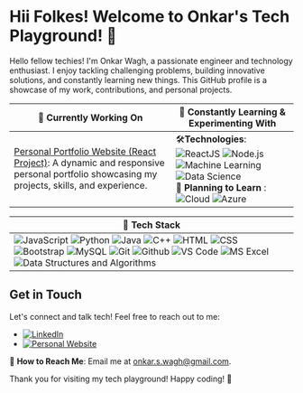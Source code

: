 # Hii Folkes! Welcome to Onkar's Tech Playground! 👋

Hello fellow techies! I'm Onkar Wagh, a passionate engineer and technology enthusiast. I enjoy tackling challenging problems, building innovative solutions, and constantly learning new things. This GitHub profile is a showcase of my work, contributions, and personal projects.

| 🔭 **Currently Working On**                       | 🌱 **Constantly Learning & Experimenting With**              |
|--------------------------------------------------|-------------------------------------------------------------|
| [Personal Portfolio Website (React Project)](https://github.com/onkarrw/portfolio): A dynamic and responsive personal portfolio showcasing my projects, skills, and experience.      | 🛠️**Technologies**: ![ReactJS](https://img.shields.io/badge/-ReactJS-61DAFB?style=flat-square&logo=react&logoColor=white) ![Node.js](https://img.shields.io/badge/-Node.js-339933?style=flat-square&logo=node.js&logoColor=white) ![Machine Learning](https://img.shields.io/badge/-Machine%20Learning-FF6F00?style=flat-square) ![Data Science](https://img.shields.io/badge/-Data%20Science-013243?style=flat-square)<br>🚀 **Planning to Learn**  : ![Cloud](https://img.shields.io/badge/-Cloud-4285F4?style=flat-square&logo=google%20cloud&logoColor=white) ![Azure](https://img.shields.io/badge/-Azure-0089D6?style=flat-square&logo=microsoft%20azure&logoColor=white) |


| 🚀 Tech Stack                              |
|--------------------------------------------|
| ![JavaScript](https://img.shields.io/badge/-JavaScript-F7DF1E?style=flat-square&logo=javascript&logoColor=white) ![Python](https://img.shields.io/badge/-Python-3776AB?style=flat-square&logo=python&logoColor=white) ![Java](https://img.shields.io/badge/-Java-007396?style=flat-square&logo=java&logoColor=white) ![C++](https://img.shields.io/badge/-C++-00599C?style=flat-square&logo=c%2B%2B&logoColor=white) ![HTML](https://img.shields.io/badge/-HTML-E34F26?style=flat-square&logo=html5&logoColor=white) ![CSS](https://img.shields.io/badge/-CSS-1572B6?style=flat-square&logo=css3&logoColor=white) ![Bootstrap](https://img.shields.io/badge/-Bootstrap-7952B3?style=flat-square&logo=bootstrap&logoColor=white) ![MySQL](https://img.shields.io/badge/-MySQL-4479A1?style=flat-square&logo=mysql&logoColor=white) ![Git](https://img.shields.io/badge/-Git-F05032?style=flat-square&logo=git&logoColor=white) ![Github](https://img.shields.io/badge/-Github-181717?style=flat-square&logo=github&logoColor=white) ![VS Code](https://img.shields.io/badge/-VS%20Code-007ACC?style=flat-square&logo=visual%20studio%20code&logoColor=white) ![MS Excel](https://img.shields.io/badge/-MS%20Excel-217346?style=flat-square&logo=microsoft%20excel&logoColor=white) ![Data Structures and Algorithms](https://img.shields.io/badge/-Data%20Structures%20and%20Algorithms-2B2B2B?style=flat-square)   |
  
## Get in Touch

Let's connect and talk tech! Feel free to reach out to me:

- [![LinkedIn](https://img.shields.io/badge/LinkedIn-Connect-blue)](https://www.linkedin.com/in/onkar-wagh-632ab821a/)
- [![Personal Website](https://img.shields.io/badge/Personal%20Website-Visit-red)](https://onkarrw.github.io/cd-onkar/)

📧 **How to Reach Me**: Email me at onkar.s.wagh@gmail.com.

Thank you for visiting my tech playground! Happy coding! 🚀 
